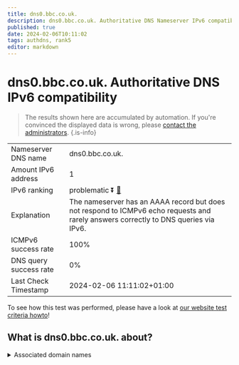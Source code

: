 ```yaml
---
title: dns0.bbc.co.uk.
description: dns0.bbc.co.uk. Authoritative DNS Nameserver IPv6 compatibility
published: true
date: 2024-02-06T10:11:02
tags: authdns, rank5
editor: markdown
---
```


# dns0.bbc.co.uk. Authoritative DNS IPv6 compatibility

> The results shown here are accumulated by automation. If you're convinced the displayed data is wrong, please [contact the administrators](/howto/chat). 
{.is-info}




|   |   |
| - | - |
| Nameserver DNS name | dns0.bbc.co.uk.
| Amount IPv6 address | 1
| IPv6 ranking | problematic :arrow_double_down: [🔗](/howto/ranking) |
| Explanation | The nameserver has an AAAA record but does not respond to ICMPv6 echo requests and rarely answers correctly to DNS queries via IPv6. |
| ICMPv6 success rate | 100%|
| DNS query success rate | 0% |
| Last Check Timestamp | 2024-02-06 11:11:02+01:00 |

To see how this test was performed, please have a look at [our website test criteria howto](/howto/testcriteria/authdns)!


## What is dns0.bbc.co.uk. about?






<details>
<summary>Associated domain names</summary>

www.bbc.com

www.bbc.co.uk

</details>
